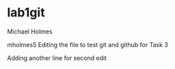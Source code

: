 # lab1git
Michael Holmes

mholmes5
Editing the file to test git and github for Task 3

Adding another line for second edit